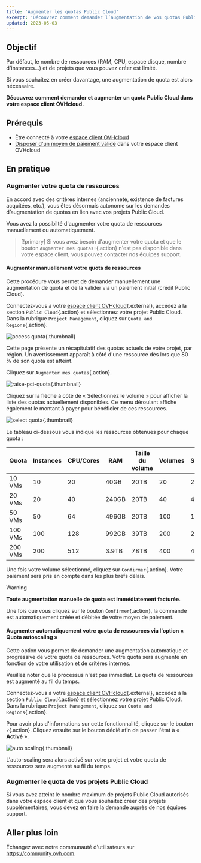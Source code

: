 ```yaml
---
title: 'Augmenter les quotas Public Cloud'
excerpt: 'Découvrez comment demander l’augmentation de vos quotas Public Cloud'
updated: 2023-05-03
---
```


## Objectif

Par défaut, le nombre de ressources (RAM, CPU, espace disque, nombre d'instances...) et de projets que vous pouvez créer est limité.

Si vous souhaitez en créer davantage, une augmentation de quota est alors nécessaire.

**Découvrez comment demander et augmenter un quota Public Cloud dans votre espace client OVHcloud.**

## Prérequis

- Être connecté à votre [espace client OVHcloud](https://www.ovh.com/auth/?action=gotomanager&from=https://www.ovh.com/fr/&ovhSubsidiary=fr)
- [Disposer d'un moyen de paiement valide](manage-payment-methods1.) dans votre espace client OVHcloud

## En pratique

### Augmenter votre quota de ressources

En accord avec des critères internes (ancienneté, existence de factures acquitées, etc.), vous êtes désormais autonome sur les demandes d’augmentation de quotas en lien avec vos projets Public Cloud.

Vous avez la possibilté d'augmenter votre quota de ressources manuellement ou automatiquement.

> [!primary]
> Si vous avez besoin d'augmenter votre quota et que le bouton `Augmenter mes quotas!`{.action} n'est pas disponible dans votre espace client, vous pouvez contacter nos équipes support.
>

#### Augmenter manuellement votre quota de ressources

Cette procédure vous permet de demander manuellement une augmentation de quota et de la valider via un paiement initial (crédit Public Cloud).

Connectez-vous à votre [espace client OVHcloud](https://www.ovh.com/auth/?action=gotomanager&from=https://www.ovh.com/fr/&ovhSubsidiary=fr){.external}, accédez à la section `Public Cloud`{.action} et sélectionnez votre projet Public Cloud.
<br> Dans la rubrique `Project Management`, cliquez sur `Quota and Regions`{.action}.

![access quota](raisepciquota1-2023.png){.thumbnail}

Cette page présente un récapitulatif des quotas actuels de votre projet, par région. Un avertissement apparaît à côté d'une ressource dès lors que 80 % de son quota est atteint.

Cliquez sur `Augmenter mes quotas`{.action}.

![raise-pci-quota](raisepciquota2023.png){.thumbnail}

Cliquez sur la flèche à côté de « Sélectionnez le volume » pour afficher la liste des quotas actuellement disponibles. Ce menu déroulant affiche également le montant à payer pour bénéficier de ces ressources.

![select quota](selectquotas.png){.thumbnail}

Le tableau ci-dessous vous indique les ressources obtenues pour chaque quota :

|Quota|Instances|CPU/Cores|RAM|Taille du volume|Volumes|Snapshots|Taille des sauvegardes|Floating IPs|Load Balancer Octavia|Gateway (Routers)|
|---|---|---|---|---|---|---|---|---|---|---|
|10 VMs|10|20|40GB|20TB|20|20|59TB|2|2|2|
|20 VMs|20|40|240GB|20TB|40|40|117TB|2|2|2|
|50 VMs|50|64|496GB|20TB|100|100|293TB|10|10|10|
|100 VMs|100|128|992GB|39TB|200|200|586TB|10|10|10|
|200 VMs|200|512|3.9TB|78TB|400|400|1172TB|50|50|50|

Une fois votre volume sélectionné, cliquez sur `Confirmer`{.action}. Votre paiement sera pris en compte dans les plus brefs délais.

> [!warning]
> **Toute augmentation manuelle de quota est immédiatement facturée**.
>
> Une fois que vous cliquez sur le bouton `Confirmer`{.action}, la commande est automatiquement créée et débitée de votre moyen de paiement.
>

#### Augmenter automatiquement votre quota de ressources via l'option « Quota autoscaling »

Cette option vous permet de demander une augmentation automatique et progressive de votre quota de ressources. Votre quota sera augmenté en fonction de votre utilisation et de critères internes.

Veuillez noter que le processus n'est pas immédiat. Le quota de ressources est augmenté au fil du temps.

Connectez-vous à votre [espace client OVHcloud](https://www.ovh.com/auth/?action=gotomanager&from=https://www.ovh.com/fr/&ovhSubsidiary=fr){.external}, accédez à la section `Public Cloud`{.action} et sélectionnez votre projet Public Cloud.
<br> Dans la rubrique `Project Management`, cliquez sur `Quota and Regions`{.action}.

Pour avoir plus d'informations sur cette fonctionnalité, cliquez sur le bouton `?`{.action}. Cliquez ensuite sur le bouton dédié afin de passer l'état à « **Activé** ».

![auto scaling](autoscaling2023.png){.thumbnail}

L'auto-scaling sera alors activé sur votre projet et votre quota de ressources sera augmenté au fil du temps.

### Augmenter le quota de vos projets Public Cloud

Si vous avez atteint le nombre maximum de projets Public Cloud autorisés dans votre espace client et que vous souhaitez créer des projets supplémentaires, vous devez en faire la demande auprès de nos équipes support.

## Aller plus loin

Échangez avec notre communauté d'utilisateurs sur <https://community.ovh.com>.
